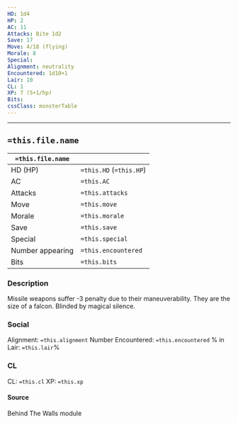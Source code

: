 ```yaml
---
HD: 1d4
HP: 2
AC: 11
Attacks: Bite 1d2
Save: 17
Move: 4/18 (flying)
Morale: 8 
Special:
Alignment: neutrality
Encountered: 1d10+1
Lair: 10
CL: 1
XP: 7 (5+1/hp)
Bits:
cssClass: monsterTable
---
```


___

## `=this.file.name`


| `=this.file.name` |                        |
| ----------------- | ----------------------- |
| HD (HP)           | `=this.HD` (`=this.HP`) |
| AC                | `=this.AC`              |
| Attacks           | `=this.attacks`         |
| Move              | `=this.move`            |
| Morale            | `=this.morale`          |
| Save              | `=this.save`            |
| Special           | `=this.special`         |
| Number appearing  | `=this.encountered`     |
| Bits              | `=this.bits`            |


### Description
Missile weapons suffer -3 penalty due to their maneuverability. They are the size of a falcon. Blinded by magical silence.


### Social
Alignment: `=this.alignment`
Number Encountered:  `=this.encountered`
% in Lair: `=this.lair`%

### CL
CL: `=this.cl`
XP: `=this.xp`

#### Source

Behind The Walls module







